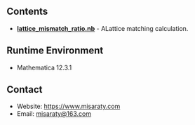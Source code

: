 ## Contents
* **[lattice_mismatch_ratio.nb](./lattice_mismatch_ratio.nb)** - ALattice matching calculation.

## Runtime Environment
* Mathematica 12.3.1

## Contact
* Website: https://www.misaraty.com
* Email: misaraty@163.com